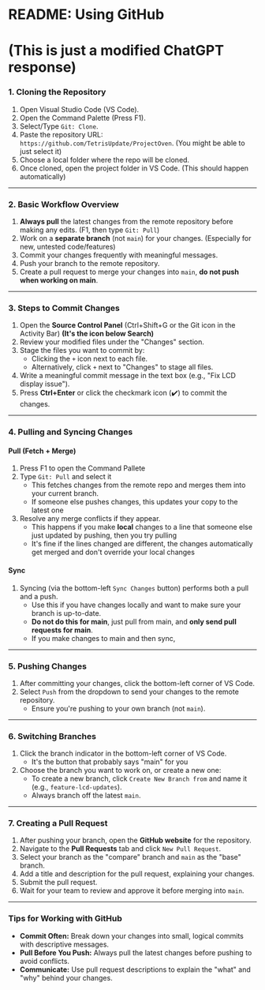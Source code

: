 # README: Using GitHub
# (This is just a modified ChatGPT response)


### **1. Cloning the Repository**

1. Open Visual Studio Code (VS Code).
2. Open the Command Palette (Press F1).
3. Select/Type `Git: Clone`.
4. Paste the repository URL: `https://github.com/TetrisUpdate/ProjectOven`. (You might be able to just select it)
5. Choose a local folder where the repo will be cloned.
6. Once cloned, open the project folder in VS Code. (This should happen automatically)

---

### **2. Basic Workflow Overview**

1. **Always pull** the latest changes from the remote repository before making any edits. (F1, then type `Git: Pull`)
2. Work on a **separate branch** (not `main`) for your changes. (Especially for new, untested code/features)
3. Commit your changes frequently with meaningful messages.
4. Push your branch to the remote repository.
5. Create a pull request to merge your changes into `main`, **do not push when working on main**.

---

### **3. Steps to Commit Changes**

1. Open the **Source Control Panel** (Ctrl+Shift+G or the Git icon in the Activity Bar) **(It's the icon below Search)**
2. Review your modified files under the "Changes" section.
3. Stage the files you want to commit by:
   - Clicking the `+` icon next to each file.
   - Alternatively, click `+` next to "Changes" to stage all files.
4. Write a meaningful commit message in the text box (e.g., "Fix LCD display issue").
5. Press **Ctrl+Enter** or click the checkmark icon (✔️) to commit the changes.

---

### **4. Pulling and Syncing Changes**

#### **Pull (Fetch + Merge)**

1. Press F1 to open the Command Pallete
2. Type `Git: Pull` and select it
   - This fetches changes from the remote repo and merges them into your current branch.
   - If someone else pushes changes, this updates your copy to the latest one 
3. Resolve any merge conflicts if they appear.
    - This happens if you make **local** changes to a line that someone else just updated by pushing, then you try pulling
    - It's fine if the lines changed are different, the changes automatically get merged and don't override your local changes

#### **Sync**

1. Syncing (via the bottom-left `Sync Changes` button) performs both a pull and a push.
   - Use this if you have changes locally and want to make sure your branch is up-to-date.
   - **Do not do this for main**, just pull from main, and **only send pull requests for main**.
   - If you make changes to main and then sync, 

---

### **5. Pushing Changes**

1. After committing your changes, click the bottom-left corner of VS Code.
2. Select `Push` from the dropdown to send your changes to the remote repository.
   - Ensure you're pushing to your own branch (not `main`).

---

### **6. Switching Branches**

1. Click the branch indicator in the bottom-left corner of VS Code.
   - It's the button that probably says "main" for you
2. Choose the branch you want to work on, or create a new one:
   - To create a new branch, click `Create New Branch from` and name it (e.g., `feature-lcd-updates`).
   - Always branch off the latest `main`.

---

### **7. Creating a Pull Request**

1. After pushing your branch, open the **GitHub website** for the repository.
2. Navigate to the **Pull Requests** tab and click `New Pull Request`.
3. Select your branch as the "compare" branch and `main` as the "base" branch.
4. Add a title and description for the pull request, explaining your changes.
5. Submit the pull request.
6. Wait for your team to review and approve it before merging into `main`.

---

### **Tips for Working with GitHub**

- **Commit Often:** Break down your changes into small, logical commits with descriptive messages.
- **Pull Before You Push:** Always pull the latest changes before pushing to avoid conflicts.
- **Communicate:** Use pull request descriptions to explain the "what" and "why" behind your changes.
